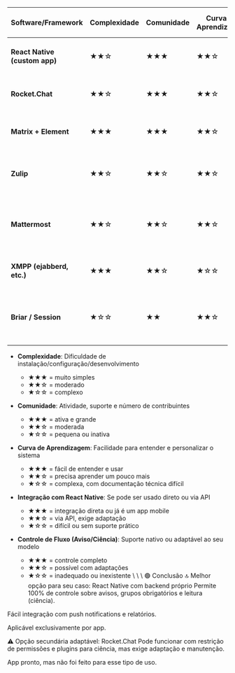 | Software/Framework          | Complexidade | Comunidade | Curva de Aprendizagem | Integração com React Native | Controle de Fluxo (Aviso/Ciência) | Observações Relevantes                                  |
|----------------------------|--------------|------------|------------------------|-----------------------------|-----------------------------------|--------------------------------------------------------|
| **React Native (custom app)** | ★★☆       | ★★★       | ★★☆               | ★★★                        | ★★★                             | 100% sob seu controle. Ideal para seu objetivo.         |
| **Rocket.Chat**             | ★★☆         | ★★★       | ★★☆               | ★★☆ *(via API ou app oficial)* | ★★☆ *(com bot/plugin)*           | Plataforma robusta, exige adaptação para seu fluxo.     |
| **Matrix + Element**        | ★★★         | ★★★       | ★★☆               | ★★☆ *(via SDKs JS/React)*     | ★☆☆ *(sem suporte direto a ciência)* | Complexo e descentralizado. Pouco aderente ao seu caso. |
| **Zulip**                   | ★★☆         | ★★☆       | ★★☆               | ★☆☆ *(sem app dedicado)*       | ★☆☆ *(sem ciência nativa)*       | Ideal para discussão técnica, não para avisos unilaterais. |
| **Mattermost**              | ★★☆         | ★★☆       | ★★☆               | ★★☆ *(SDK e app nativo)*       | ★☆☆ *(sem ciência nativa)*       | Pensado para chat corporativo. Pouca aderência direta.  |
| **XMPP (ejabberd, etc.)**   | ★★★         | ★★☆       | ★☆☆               | ★☆☆ *(via Smack ou wrappers)*  | ★☆☆ *(sem ciência nativa)*       | Alta flexibilidade técnica, mas exige muito esforço.     |
| **Briar / Session**         | ★☆☆         | ★★        | ★★☆                | ★☆☆ *(Android only / limitado)* | ★☆☆                             | App seguro P2P, sem backend controlável. Limitado demais.|


- **Complexidade**: Dificuldade de instalação/configuração/desenvolvimento
  - ★★★ = muito simples
  - ★★☆ = moderado
  - ★☆☆ = complexo

- **Comunidade**: Atividade, suporte e número de contribuintes
  - ★★★ = ativa e grande
  - ★★☆ = moderada
  - ★☆☆ = pequena ou inativa

- **Curva de Aprendizagem**: Facilidade para entender e personalizar o sistema
  - ★★★ = fácil de entender e usar
  - ★★☆ = precisa aprender um pouco mais
  - ★☆☆ = complexa, com documentação técnica difícil

- **Integração com React Native**: Se pode ser usado direto ou via API
  - ★★★ = integração direta ou já é um app mobile
  - ★★☆ = via API, exige adaptação
  - ★☆☆ = difícil ou sem suporte prático

- **Controle de Fluxo (Aviso/Ciência)**: Suporte nativo ou adaptável ao seu modelo
  - ★★★ = controle completo
  - ★★☆ = possível com adaptações
  - ★☆☆ = inadequado ou inexistente
\\
\\
\\
🟢 Conclusão
🔝 Melhor opção para seu caso: React Native com backend próprio
Permite 100% de controle sobre avisos, grupos obrigatórios e leitura (ciência).

Fácil integração com push notifications e relatórios.

Aplicável exclusivamente por app.

⚠️ Opção secundária adaptável: Rocket.Chat
Pode funcionar com restrição de permissões e plugins para ciência, mas exige adaptação e manutenção.

App pronto, mas não foi feito para esse tipo de uso.
